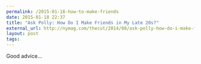 ```yaml
---
permalink: /2015-01-18-how-to-make-friends
date: 2015-01-18 22:37
title: "Ask Polly: How Do I Make Friends in My Late 20s?"
external_url: http://nymag.com/thecut/2014/08/ask-polly-how-do-i-make-friends-in-my-late-20s.html
layout: post
tags: 
---
```


Good advice...